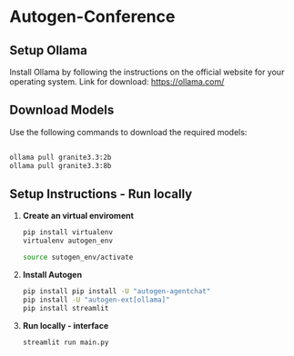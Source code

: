 # Autogen-Conference


## Setup Ollama
Install Ollama by following the instructions on the official website for your operating system. Link for download: https://ollama.com/ 

## Download Models
Use the following commands to download the required models:
 ```bash
   
ollama pull granite3.3:2b
ollama pull granite3.3:8b
```

## Setup Instructions - Run locally

1. **Create an virtual enviroment**
   ```bash
   pip install virtualenv
   virtualenv autogen_env

   source sutogen_env/activate

2. **Install Autogen**
   ```bash
   pip install pip install -U "autogen-agentchat"
   pip install -U "autogen-ext[ollama]"
   pip install streamlit
   
   
3. **Run locally - interface**
   ```bash
   streamlit run main.py
